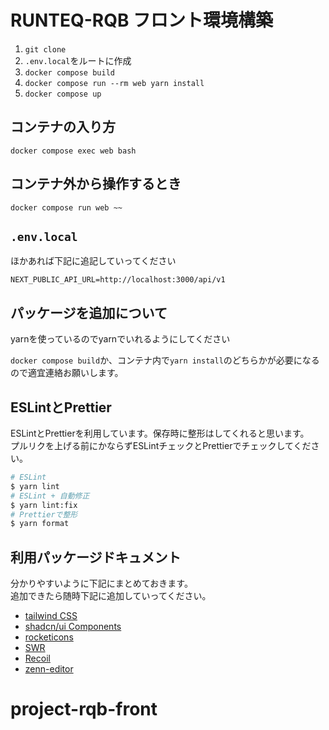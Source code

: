# RUNTEQ-RQB フロント環境構築

1. `git clone`
1. `.env.local`をルートに作成
1. `docker compose build`
1. `docker compose run --rm web yarn install` 
1. `docker compose up`

## コンテナの入り方

`docker compose exec web bash`

## コンテナ外から操作するとき

`docker compose run web ~~`

## `.env.local`

ほかあれば下記に追記していってください

```
NEXT_PUBLIC_API_URL=http://localhost:3000/api/v1
```

## パッケージを追加について

yarnを使っているのでyarnでいれるようにしてください

`docker compose build`か、コンテナ内で`yarn install`のどちらかが必要になるので適宜連絡お願いします。

## ESLintとPrettier

ESLintとPrettierを利用しています。保存時に整形はしてくれると思います。\
プルリクを上げる前にかならずESLintチェックとPrettierでチェックしてください。

```bash
# ESLint
$ yarn lint
# ESLint + 自動修正
$ yarn lint:fix
# Prettierで整形
$ yarn format
```

## 利用パッケージドキュメント

分かりやすいように下記にまとめておきます。\
追加できたら随時下記に追加していってください。

- [tailwind CSS](https://tailwindcss.com/)
- [shadcn/ui Components](https://ui.shadcn.com/docs/components/accordion)
- [rocketicons](https://rocketicons.io)
- [SWR](https://swr.vercel.app/ja)
- [Recoil](https://recoiljs.org/)
- [zenn-editor](https://zenn-dev.github.io/zenn-docs-for-developers/guides/zenn-editor)
# project-rqb-front
